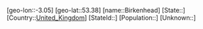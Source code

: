 ﻿---
location: [53.38,-3.05]
type: City
tags:
- geo/City


SpocWebEntityId: 29191
isDeleted: false
confidential: public

---
[geo-lon::-3.05]
[geo-lat::53.38]
[name::Birkenhead]
[State::]
[Country::[United_Kingdom](geo/Continent/Europe/United_Kingdom.md)]
[StateId::]
[Population::]
[Unknown::]

